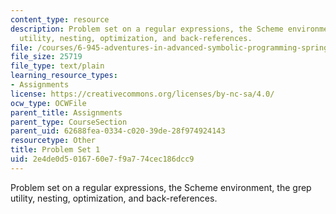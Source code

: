 ```yaml
---
content_type: resource
description: Problem set on a regular expressions, the Scheme environment, the grep
  utility, nesting, optimization, and back-references.
file: /courses/6-945-adventures-in-advanced-symbolic-programming-spring-2009/2e4de0d5016760e7f9a774cec186dcc9_assn01.txt
file_size: 25719
file_type: text/plain
learning_resource_types:
- Assignments
license: https://creativecommons.org/licenses/by-nc-sa/4.0/
ocw_type: OCWFile
parent_title: Assignments
parent_type: CourseSection
parent_uid: 62688fea-0334-c020-39de-28f974924143
resourcetype: Other
title: Problem Set 1
uid: 2e4de0d5-0167-60e7-f9a7-74cec186dcc9
---
```

Problem set on a regular expressions, the Scheme environment, the grep utility, nesting, optimization, and back-references.